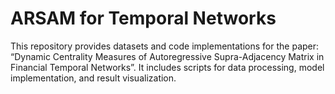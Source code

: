 # ARSAM for Temporal Networks

This repository provides datasets and code implementations for the paper: “Dynamic Centrality Measures of Autoregressive Supra-Adjacency Matrix in Financial Temporal Networks”. It includes scripts for data processing, model implementation, and result visualization.


